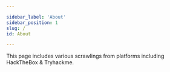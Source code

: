 ```yaml
---

sidebar_label: 'About'
sidebar_position: 1
slug: /
id: About

---
```


This page includes various scrawlings from platforms including HackTheBox & Tryhackme.